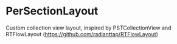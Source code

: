 PerSectionLayout
================

Custom collection view layout, inspired by PSTCollectionView and RTFlowLayout (https://github.com/radianttap/RTFlowLayout)
